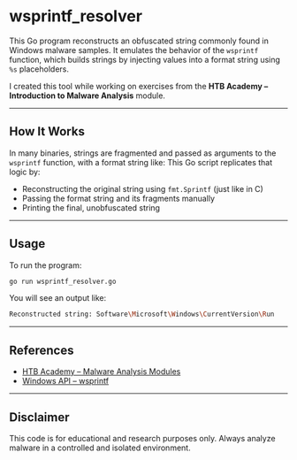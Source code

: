 # wsprintf_resolver

This Go program reconstructs an obfuscated string commonly found in Windows malware samples. It emulates the behavior of the `wsprintf` function, which builds strings by injecting values into a format string using `%s` placeholders.

I created this tool while working on exercises from the **HTB Academy – Introduction to Malware Analysis** module.

---

##  How It Works

In many binaries, strings are fragmented and passed as arguments to the `wsprintf` function, with a format string like:
This Go script replicates that logic by:

- Reconstructing the original string using `fmt.Sprintf` (just like in C)
- Passing the format string and its fragments manually
- Printing the final, unobfuscated string

---

##  Usage

To run the program:

```bash
go run wsprintf_resolver.go
```

You will see an output like:

```bash
Reconstructed string: Software\Microsoft\Windows\CurrentVersion\Run
```

---

##  References

- [HTB Academy – Malware Analysis Modules](https://academy.hackthebox.com/)
- [Windows API – wsprintf](https://learn.microsoft.com/en-us/windows/win32/api/winuser/nf-winuser-wsprintfa)

---

##  Disclaimer

This code is for educational and research purposes only. Always analyze malware in a controlled and isolated environment.




